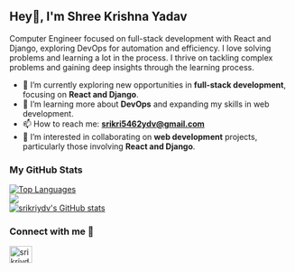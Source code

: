 ## Hey👋, I'm Shree Krishna Yadav

Computer Engineer focused on full-stack development with React and Django, exploring DevOps for automation and efficiency. I love solving problems and learning a lot in the process. I thrive on tackling complex problems and gaining deep insights through the learning process.

- 🔭 I’m currently exploring new opportunities in **full-stack development**, focusing on **React and Django**.
- 🌱 I’m learning more about **DevOps** and expanding my skills in web development.
- 📫 How to reach me: **srikri5462ydv@gmail.com**
- 👯 I’m interested in collaborating on **web development** projects, particularly those involving **React and Django**.
 
<div>
  <h3>My GitHub Stats</h3>
    <a href="https://github.com/srikriydv" align="left"><img src="https://github-readme-stats.vercel.app/api/top-langs/?username=srikriydv&langs_count=6&title_color=0891b2&text_color=ffffff&icon_color=0891b2&bg_color=1c1917&hide_border=true&locale=en&custom_title=Top%5%Languages&layout=compact&hide_progress=true" alt="Top Languages" /></a><br>
    <a href="http://www.github.com/srikriydv"><img src="https://github-readme-streak-stats.herokuapp.com/?user=srikriydv&stroke=ffffff&background=1c1917&ring=0891b2&fire=0891b2&currStreakNum=ffffff&currStreakLabel=0891b2&sideNums=ffffff&sideLabels=ffffff&dates=ffffff&hide_border=true&mode=weekly" /></a></br>
    <a href="http://www.github.com/srikriydv"><img src="https://github-readme-stats.vercel.app/api?username=srikriydv&show_icons=true&hide=&count_private=true&title_color=0891b2&text_color=ffffff&icon_color=0891b2&bg_color=1c1917&hide_border=true&show_icons=true" alt="srikriydv's GitHub stats" /></a>
  </div>
  
### Connect with me 🤝

<p align="left">
<a href="https://linkedin.com/in/srikriydv" target="blank"><img align="center" src="https://raw.githubusercontent.com/rahuldkjain/github-profile-readme-generator/master/src/images/icons/Social/linked-in-alt.svg" alt="srikriydv" height="30" width="40" /></a>
</p>
